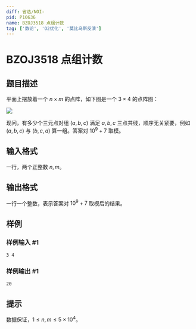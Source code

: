 ```yaml
---
diff: 省选/NOI-
pid: P10636
name: BZOJ3518 点组计数
tag: ['数论', 'O2优化', '莫比乌斯反演']
---
```

# BZOJ3518 点组计数
## 题目描述

平面上摆放着一个 $n\times m$ 的点阵，如下图是一个 $3\times 4$ 的点阵图：

![](https://cdn.luogu.com.cn/upload/image_hosting/6tq3jene.png)

现问，有多少个三元点对组 $(a,b,c)$ 满足 $a,b,c$ 三点共线，顺序无关紧要，例如 $(a,b,c)$ 与 $(b,c,a)$ 算一组。答案对 $10^9+7$ 取模。
## 输入格式

一行，两个正整数 $n,m$。
## 输出格式

一行一个整数，表示答案对 $10^9+7$ 取模后的结果。
## 样例

### 样例输入 #1
```
3 4
```
### 样例输出 #1
```
20
```
## 提示

数据保证，$1\leq n,m\leq 5\times 10^4$。
